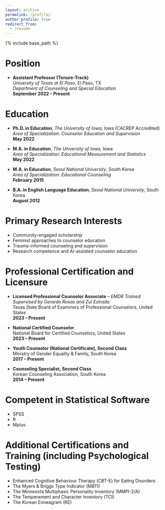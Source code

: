 ```yaml
---
layout: archive
permalink: /profile/
author_profile: true
redirect_from:
  - /resume
---
```


{% include base_path %}

Position
======
* **Assistant Professor (Tenure-Track)**  
  *University of Texas at El Paso*, El Paso, TX  
  *Department of Counseling and Special Education*  
  **September 2022 – Present**

Education
======
* **Ph.D. in Education**, *The University of Iowa*, Iowa (CACREP Accredited)  
  *Area of Specialization: Counselor Education and Supervision*  
  **May 2022**

* **M.A. in Education**, *The University of Iowa*, Iowa  
  *Area of Specialization: Educational Measurement and Statistics*  
  **May 2022**

* **M.A. in Education**, *Seoul National University*, South Korea  
  *Area of Specialization: Educational Counseling*  
  **February 2015**

* **B.A. in English Language Education**, *Seoul National University*, South Korea  
  **August 2012**

Primary Research Interests
==========================

- Community-engaged scholarship  
- Feminist approaches to counselor education  
- Trauma-informed counseling and supervision  
- Research competence and AI-assisted counselor education

Professional Certification and Licensure
========================================

* **Licensed Professional Counselor Associate** – *EMDR Trained*  
  *Supervised by Gerardo Rosas and Zul Estrada*  
  Texas State Board of Examiners of Professional Counselors, United States  
  **2023 – Present**

* **National Certified Counselor**  
  National Board for Certified Counselors, United States  
  **2023 – Present**

* **Youth Counselor (National Certificate), Second Class**  
  Ministry of Gender Equality & Family, South Korea  
  **2017 – Present**

* **Counseling Specialist, Second Class**  
  Korean Counseling Association, South Korea  
  **2014 – Present**

<!-- 
Publications
======
  <ul>{% for post in site.publications reversed %}
    {% include archive-single-cv.html %}
  {% endfor %}</ul>
  
Talks
======
  <ul>{% for post in site.talks reversed %}
    {% include archive-single-talk-cv.html  %}
  {% endfor %}</ul>
  
Teaching
======
  <ul>{% for post in site.teaching reversed %}
    {% include archive-single-cv.html %}
  {% endfor %}</ul>
  
Service and leadership
======
* Currently signed in to 43 different slack teams

--> 

Competent in Statistical Software  
======
- SPSS
- R
- Mplus  


Additional Certifications and Training (including Psychological Testing)
========================================================================

- Enhanced Cognitive Behaviour Therapy (CBT-E) for Eating Disorders  
- The Myers & Briggs Type Indicator (MBTI)  
- The Minnesota Multiphasic Personality Inventory (MMPI-2/A)  
- The Temperament and Character Inventory (TCI)  
- The Korean Enneagram (KE)
 
